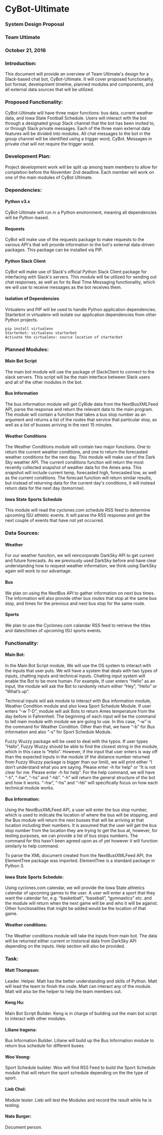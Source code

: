 # CyBot-Ultimate
### System Design Proposal
### Team Ultimate
### October 21, 2016

### Introduction:

This document will provide an overview of Team Ultimate's design for a Slack-based chat bot, CyBot-Ultimate. It will cover proposed functionality, bot format, development timeline, planned modules and components, and all external data sources that will be utilized.

### Proposed Functionality:

CyBot-Ultimate will have three major functions: bus data, current weather data, and Iowa State Football Schedule. Users will interact with the bot through a designated group Slack channel that the bot has been invited to, or through Slack private messages. Each of the three main external data features will be divided into modules. All chat messages to the bot in the group channel will be identified using a trigger word, CyBot. Messages in private chat will not require the trigger word.

### Development Plan:

Project development work will be split up among team members to allow for completion before the November 2nd deadline. Each member will work on one of the main modules of CyBot Ultimate.

### Dependencies:

#### Python v3.x
CyBot-Ultimate will run in a Python environment, meaning all dependencies will be Python-based.

#### Requests
CyBot will make use of the requests package to make requests to the various API's that will provide information to the bot's external data-driven packages. This package can be installed via PIP.

#### Python Slack Client
CyBot will make use of Slack's official Python Slack Client package for interfacing with Slack's servers. This module will be utilized for sending out chat responses, as well as for its Real Time Messaging functionality, which we will use to receive messages as the bot receives them.

#### Isolation of Dependencies
Virtualenv and PIP will be used to handle Python application dependencies.
Starterbot in virtualenv will isolate our application dependencies from other Python projects.
```
pip install virtualenv
Starterbot: virtualenv starterbot
Activate the virtualenv: source location of starterbot
```

### Planned Modules:

#### Main Bot Script
The main bot module will use the package of SlackClient to connect to the slack servers. This script will be the main interface between Slack users and all of the other modules in the bot.

#### Bus Information
The bus information module will get CyRide data from the NextBusXMLFeed API, parse the response and return the relevant data to the main program. The module will contain a function that takes a bus stop number as an argument and returns a list of the routes that service that particular stop, as well as a list of busses arriving in the next 15 minutes.

#### Weather Conditions
The Weather Conditions module will contain two major functions. One to return the current weather conditions, and one to return the forecasted weather conditions for the next day. This module will make use of the Dark Sky weather API.
The current conditions function will return the most recently collected snapshot of weather data for the Ames area. This snapshot will include current temp, forecasted high, forecasted low, as well as the current conditions.
The forecast function will return similar results, but instead of returning data for the current day's conditions, it will instead return data for the next day (tomorrow).

#### Iowa State Sports Schedule
This module will read the cyclones.com schedule RSS feed to determine upcoming ISU athletic events.  It will parse the RSS response and get the next couple of events that have not yet occurred.

### Data Sources:

#### Weather
For our weather function, we will reincorporate DarkSky API to get current and future forecasts. As we previously used DarkSky before and have clear understanding how to request weather information, we think using DarkSky again will work to our advantage.

#### Bus
We plan on using the NextBus API to gather information on next bus times. The information will also provide other bus routes that stop at the same bus stop, and times for the previous and next bus stop for the same route.

#### Sports
We plan to use the Cyclones.com calandar RSS feed to retrieve the titles and dates/times of upcoming ISU sports events.

### Functionality:

#### Main Bot:
In the Main Bot Script module, We will use the OS system to interact with the inputs that user puts. We will have a system that deals with two types of inputs, chatting inputs and technical inputs. Chatting input system will enable the Bot to be more human. For example, If user enters  “Hello” as an input, the module will ask the Bot to randomly return either “Hey”, “Hello” or “What’s up”.

Technical inputs will ask module to interact with Bus information module, Weather Condition module and also Iowa Sport Schedule Module. If user enters “-w T-D”, module will ask Bots to return Ames temperature from the day before in Fahrenheit. The beginning of each input will be the command to tell main module with module we are going to use. In this case, “-w” is the command for Weather Condition. Other than that, we have “-b” for Bus information and also “-s” for Sport Schedule Module.

Fuzzy Wuzzy package will be used to deal with the typos. If user types ”Hallo”, Fuzzy Wuzzy should be able to find the closest string in the module, which in this case is “Hello”. However, if the input that user enters is way off than the expected inputs in the module (if the distance number returned from Fuzzy Wuzzy package is bigger than our limit), we will print either “I don’t understand what you are saying. Please enter -h for help” or “It is not clear for me. Please enter -h for help”. For the help command, we will have “-h”, “-hw”, “-hs” and “-hb”. “-h” will return the general structure of the bot and how it works. “-hw”, “-hs” and “-hb” will specifically focus on how each technical module works.

#### Bus Information:
Using the NextBusXMLFeed API, a user will enter the bus stop number, which is used to indicate the location of where the bus will be stopping, and the Bus module will return the next busses that will be arriving at that location including their numbers. It is assumed that the user will get the bus stop number from the location they are trying to get the bus at, however, for testing purposes, we can provide a list of bus stops numbers. The command for this hasn’t been agreed upon as of yet however it will function similarly to help command.

To parse the XML document created from the NextBustXMLFeed API, the ElementTree package was imported. ElementTree is a standard package in Python 3.

#### Iowa State Sports Schedule:
Using cyclones.com calendar, we will provide the Iowa State athletics calendar of upcoming games to the user. A user will enter a sport that they want the calendar for, e.g. “basketball”, “baseball”, “gymnastics” etc. and the module will return when the next game will be and who it will be against. Other functionalities that might be added would be the location of that game.

#### Weather conditions:
The Weather conditions module will take the inputs from main bot. The data will be returned either current or historical data from DarkSky API depending on the inputs. Help section will also be provided.
### Task:
#### Matt Thompson:
Leader. Helper. Matt has the better understanding and skills of Python. Matt will lead the team to finish the code. Matt can interact any of the module. Matt will also be the helper to help the team members out.
#### Keng Hu:
Main Bot Script Builder. Keng is in charge of building out the main bot script to interact with other modules.
#### Liliane Iragena:
Bus Information Builder. Liliane will build up the Bus Information module to return bus schedule for different buses.
#### Woo Voong:
Sport Schedule builder. Woo will find RSS Feed to build the Sport Schedule module that will return the sport schedule depending on the the type of sport.
#### Lieb Chol:
Module tester. Lieb will test the Modules and record the result while he is testing.

#### Nate Burger:
Document person.
